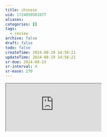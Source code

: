 ```yaml
---
title: chinese
uid: 1724050581677
aliases:
categories: []
tags:
  - review
archive: false
draft: false
todo: false
createTime: 2024-08-19 14:56:21
updateTime: 2024-08-19 14:56:21
sr-due: 2024-08-23
sr-interval: 4
sr-ease: 270
---
```


<iframe
  class="iframe_full"
  src="https://dict.youdao.com/result?word=chinese&lang=en"
>
</iframe>
